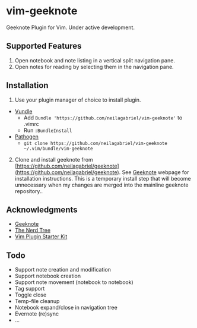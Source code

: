# vim-geeknote

Geeknote Plugin for Vim. Under active development.

## Supported Features

1. Open notebook and note listing in a vertical split navigation pane.
2. Open notes for reading by selecting them in the navigation pane.

## Installation

1. Use your plugin manager of choice to install plugin.

- [Vundle](https://github.com/gmarik/vundle)
  - Add `Bundle 'https://github.com/neilagabriel/vim-geeknote'` to .vimrc
  - Run `:BundleInstall`
- [Pathogen](https://github.com/tpope/vim-pathogen)
  - `git clone https://github.com/neilagabriel/vim-geeknote ~/.vim/bundle/vim-geeknote`

2. Clone and install geeknote from [https://github.com/neilagabriel/geeknote](https://github.com/neilagabriel/geeknote). See [Geeknote](http://www.geeknote.me) webpage for installation
   instructions. This is a temporary install step that will become unnecessary when my changes are merged into the mainline geeknote repository..

## Acknowledgments
- [Geeknote](http://www.geeknote.me)
- [The Nerd Tree](https://github.com/scrooloose/nerdtree)
- [Vim Plugin Starter Kit](https://github.com/JarrodCTaylor/vim-plugin-starter-kit)

## Todo

- Support note creation and modification
- Support notebook creation
- Support note movement (notebook to notebook)
- Tag support
- Toggle close
- Temp-file cleanup
- Notebook expand/close in navigation tree
- Evernote (re)sync
- ...
